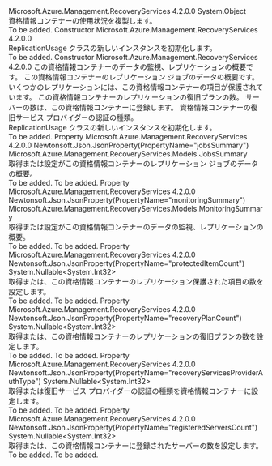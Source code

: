 <Type Name="ReplicationUsage" FullName="Microsoft.Azure.Management.RecoveryServices.Models.ReplicationUsage">
  <TypeSignature Language="C#" Value="public class ReplicationUsage" />
  <TypeSignature Language="ILAsm" Value=".class public auto ansi beforefieldinit ReplicationUsage extends System.Object" />
  <TypeSignature Language="DocId" Value="T:Microsoft.Azure.Management.RecoveryServices.Models.ReplicationUsage" />
  <TypeSignature Language="VB.NET" Value="Public Class ReplicationUsage" />
  <TypeSignature Language="F#" Value="type ReplicationUsage = class" />
  <AssemblyInfo>
    <AssemblyName>Microsoft.Azure.Management.RecoveryServices</AssemblyName>
    <AssemblyVersion>4.2.0.0</AssemblyVersion>
  </AssemblyInfo>
  <Base>
    <BaseTypeName>System.Object</BaseTypeName>
  </Base>
  <Interfaces />
  <Docs>
    <summary>
            資格情報コンテナーの使用状況を複製します。
            </summary>
    <remarks>To be added.</remarks>
  </Docs>
  <Members>
    <Member MemberName=".ctor">
      <MemberSignature Language="C#" Value="public ReplicationUsage ();" />
      <MemberSignature Language="ILAsm" Value=".method public hidebysig specialname rtspecialname instance void .ctor() cil managed" />
      <MemberSignature Language="DocId" Value="M:Microsoft.Azure.Management.RecoveryServices.Models.ReplicationUsage.#ctor" />
      <MemberSignature Language="VB.NET" Value="Public Sub New ()" />
      <MemberType>Constructor</MemberType>
      <AssemblyInfo>
        <AssemblyName>Microsoft.Azure.Management.RecoveryServices</AssemblyName>
        <AssemblyVersion>4.2.0.0</AssemblyVersion>
      </AssemblyInfo>
      <Parameters />
      <Docs>
        <summary>
            ReplicationUsage クラスの新しいインスタンスを初期化します。
            </summary>
        <remarks>To be added.</remarks>
      </Docs>
    </Member>
    <Member MemberName=".ctor">
      <MemberSignature Language="C#" Value="public ReplicationUsage (Microsoft.Azure.Management.RecoveryServices.Models.MonitoringSummary monitoringSummary = null, Microsoft.Azure.Management.RecoveryServices.Models.JobsSummary jobsSummary = null, Nullable&lt;int&gt; protectedItemCount = null, Nullable&lt;int&gt; recoveryPlanCount = null, Nullable&lt;int&gt; registeredServersCount = null, Nullable&lt;int&gt; recoveryServicesProviderAuthType = null);" />
      <MemberSignature Language="ILAsm" Value=".method public hidebysig specialname rtspecialname instance void .ctor(class Microsoft.Azure.Management.RecoveryServices.Models.MonitoringSummary monitoringSummary, class Microsoft.Azure.Management.RecoveryServices.Models.JobsSummary jobsSummary, valuetype System.Nullable`1&lt;int32&gt; protectedItemCount, valuetype System.Nullable`1&lt;int32&gt; recoveryPlanCount, valuetype System.Nullable`1&lt;int32&gt; registeredServersCount, valuetype System.Nullable`1&lt;int32&gt; recoveryServicesProviderAuthType) cil managed" />
      <MemberSignature Language="DocId" Value="M:Microsoft.Azure.Management.RecoveryServices.Models.ReplicationUsage.#ctor(Microsoft.Azure.Management.RecoveryServices.Models.MonitoringSummary,Microsoft.Azure.Management.RecoveryServices.Models.JobsSummary,System.Nullable{System.Int32},System.Nullable{System.Int32},System.Nullable{System.Int32},System.Nullable{System.Int32})" />
      <MemberSignature Language="F#" Value="new Microsoft.Azure.Management.RecoveryServices.Models.ReplicationUsage : Microsoft.Azure.Management.RecoveryServices.Models.MonitoringSummary * Microsoft.Azure.Management.RecoveryServices.Models.JobsSummary * Nullable&lt;int&gt; * Nullable&lt;int&gt; * Nullable&lt;int&gt; * Nullable&lt;int&gt; -&gt; Microsoft.Azure.Management.RecoveryServices.Models.ReplicationUsage" Usage="new Microsoft.Azure.Management.RecoveryServices.Models.ReplicationUsage (monitoringSummary, jobsSummary, protectedItemCount, recoveryPlanCount, registeredServersCount, recoveryServicesProviderAuthType)" />
      <MemberType>Constructor</MemberType>
      <AssemblyInfo>
        <AssemblyName>Microsoft.Azure.Management.RecoveryServices</AssemblyName>
        <AssemblyVersion>4.2.0.0</AssemblyVersion>
      </AssemblyInfo>
      <Parameters>
        <Parameter Name="monitoringSummary" Type="Microsoft.Azure.Management.RecoveryServices.Models.MonitoringSummary" />
        <Parameter Name="jobsSummary" Type="Microsoft.Azure.Management.RecoveryServices.Models.JobsSummary" />
        <Parameter Name="protectedItemCount" Type="System.Nullable&lt;System.Int32&gt;" />
        <Parameter Name="recoveryPlanCount" Type="System.Nullable&lt;System.Int32&gt;" />
        <Parameter Name="registeredServersCount" Type="System.Nullable&lt;System.Int32&gt;" />
        <Parameter Name="recoveryServicesProviderAuthType" Type="System.Nullable&lt;System.Int32&gt;" />
      </Parameters>
      <Docs>
        <param name="monitoringSummary">この資格情報コンテナーのデータの監視、レプリケーションの概要です。</param>
        <param name="jobsSummary">この資格情報コンテナーのレプリケーション ジョブのデータの概要です。</param>
        <param name="protectedItemCount">いくつかのレプリケーションには、この資格情報コンテナーの項目が保護されています。</param>
        <param name="recoveryPlanCount">この資格情報コンテナーのレプリケーションの復旧プランの数。</param>
        <param name="registeredServersCount">サーバーの数は、この資格情報コンテナーに登録します。</param>
        <param name="recoveryServicesProviderAuthType">資格情報コンテナーの復旧サービス プロバイダーの認証の種類。</param>
        <summary>
            ReplicationUsage クラスの新しいインスタンスを初期化します。
            </summary>
        <remarks>To be added.</remarks>
      </Docs>
    </Member>
    <Member MemberName="JobsSummary">
      <MemberSignature Language="C#" Value="public Microsoft.Azure.Management.RecoveryServices.Models.JobsSummary JobsSummary { get; set; }" />
      <MemberSignature Language="ILAsm" Value=".property instance class Microsoft.Azure.Management.RecoveryServices.Models.JobsSummary JobsSummary" />
      <MemberSignature Language="DocId" Value="P:Microsoft.Azure.Management.RecoveryServices.Models.ReplicationUsage.JobsSummary" />
      <MemberSignature Language="VB.NET" Value="Public Property JobsSummary As JobsSummary" />
      <MemberSignature Language="F#" Value="member this.JobsSummary : Microsoft.Azure.Management.RecoveryServices.Models.JobsSummary with get, set" Usage="Microsoft.Azure.Management.RecoveryServices.Models.ReplicationUsage.JobsSummary" />
      <MemberType>Property</MemberType>
      <AssemblyInfo>
        <AssemblyName>Microsoft.Azure.Management.RecoveryServices</AssemblyName>
        <AssemblyVersion>4.2.0.0</AssemblyVersion>
      </AssemblyInfo>
      <Attributes>
        <Attribute>
          <AttributeName>Newtonsoft.Json.JsonProperty(PropertyName="jobsSummary")</AttributeName>
        </Attribute>
      </Attributes>
      <ReturnValue>
        <ReturnType>Microsoft.Azure.Management.RecoveryServices.Models.JobsSummary</ReturnType>
      </ReturnValue>
      <Docs>
        <summary>
            取得または設定がこの資格情報コンテナーのレプリケーション ジョブのデータの概要。
            </summary>
        <value>To be added.</value>
        <remarks>To be added.</remarks>
      </Docs>
    </Member>
    <Member MemberName="MonitoringSummary">
      <MemberSignature Language="C#" Value="public Microsoft.Azure.Management.RecoveryServices.Models.MonitoringSummary MonitoringSummary { get; set; }" />
      <MemberSignature Language="ILAsm" Value=".property instance class Microsoft.Azure.Management.RecoveryServices.Models.MonitoringSummary MonitoringSummary" />
      <MemberSignature Language="DocId" Value="P:Microsoft.Azure.Management.RecoveryServices.Models.ReplicationUsage.MonitoringSummary" />
      <MemberSignature Language="VB.NET" Value="Public Property MonitoringSummary As MonitoringSummary" />
      <MemberSignature Language="F#" Value="member this.MonitoringSummary : Microsoft.Azure.Management.RecoveryServices.Models.MonitoringSummary with get, set" Usage="Microsoft.Azure.Management.RecoveryServices.Models.ReplicationUsage.MonitoringSummary" />
      <MemberType>Property</MemberType>
      <AssemblyInfo>
        <AssemblyName>Microsoft.Azure.Management.RecoveryServices</AssemblyName>
        <AssemblyVersion>4.2.0.0</AssemblyVersion>
      </AssemblyInfo>
      <Attributes>
        <Attribute>
          <AttributeName>Newtonsoft.Json.JsonProperty(PropertyName="monitoringSummary")</AttributeName>
        </Attribute>
      </Attributes>
      <ReturnValue>
        <ReturnType>Microsoft.Azure.Management.RecoveryServices.Models.MonitoringSummary</ReturnType>
      </ReturnValue>
      <Docs>
        <summary>
            取得または設定がこの資格情報コンテナーのデータの監視、レプリケーションの概要。
            </summary>
        <value>To be added.</value>
        <remarks>To be added.</remarks>
      </Docs>
    </Member>
    <Member MemberName="ProtectedItemCount">
      <MemberSignature Language="C#" Value="public Nullable&lt;int&gt; ProtectedItemCount { get; set; }" />
      <MemberSignature Language="ILAsm" Value=".property instance valuetype System.Nullable`1&lt;int32&gt; ProtectedItemCount" />
      <MemberSignature Language="DocId" Value="P:Microsoft.Azure.Management.RecoveryServices.Models.ReplicationUsage.ProtectedItemCount" />
      <MemberSignature Language="VB.NET" Value="Public Property ProtectedItemCount As Nullable(Of Integer)" />
      <MemberSignature Language="F#" Value="member this.ProtectedItemCount : Nullable&lt;int&gt; with get, set" Usage="Microsoft.Azure.Management.RecoveryServices.Models.ReplicationUsage.ProtectedItemCount" />
      <MemberType>Property</MemberType>
      <AssemblyInfo>
        <AssemblyName>Microsoft.Azure.Management.RecoveryServices</AssemblyName>
        <AssemblyVersion>4.2.0.0</AssemblyVersion>
      </AssemblyInfo>
      <Attributes>
        <Attribute>
          <AttributeName>Newtonsoft.Json.JsonProperty(PropertyName="protectedItemCount")</AttributeName>
        </Attribute>
      </Attributes>
      <ReturnValue>
        <ReturnType>System.Nullable&lt;System.Int32&gt;</ReturnType>
      </ReturnValue>
      <Docs>
        <summary>
            取得または、この資格情報コンテナーのレプリケーション保護された項目の数を設定します。
            </summary>
        <value>To be added.</value>
        <remarks>To be added.</remarks>
      </Docs>
    </Member>
    <Member MemberName="RecoveryPlanCount">
      <MemberSignature Language="C#" Value="public Nullable&lt;int&gt; RecoveryPlanCount { get; set; }" />
      <MemberSignature Language="ILAsm" Value=".property instance valuetype System.Nullable`1&lt;int32&gt; RecoveryPlanCount" />
      <MemberSignature Language="DocId" Value="P:Microsoft.Azure.Management.RecoveryServices.Models.ReplicationUsage.RecoveryPlanCount" />
      <MemberSignature Language="VB.NET" Value="Public Property RecoveryPlanCount As Nullable(Of Integer)" />
      <MemberSignature Language="F#" Value="member this.RecoveryPlanCount : Nullable&lt;int&gt; with get, set" Usage="Microsoft.Azure.Management.RecoveryServices.Models.ReplicationUsage.RecoveryPlanCount" />
      <MemberType>Property</MemberType>
      <AssemblyInfo>
        <AssemblyName>Microsoft.Azure.Management.RecoveryServices</AssemblyName>
        <AssemblyVersion>4.2.0.0</AssemblyVersion>
      </AssemblyInfo>
      <Attributes>
        <Attribute>
          <AttributeName>Newtonsoft.Json.JsonProperty(PropertyName="recoveryPlanCount")</AttributeName>
        </Attribute>
      </Attributes>
      <ReturnValue>
        <ReturnType>System.Nullable&lt;System.Int32&gt;</ReturnType>
      </ReturnValue>
      <Docs>
        <summary>
            取得または、この資格情報コンテナーのレプリケーションの復旧プランの数を設定します。
            </summary>
        <value>To be added.</value>
        <remarks>To be added.</remarks>
      </Docs>
    </Member>
    <Member MemberName="RecoveryServicesProviderAuthType">
      <MemberSignature Language="C#" Value="public Nullable&lt;int&gt; RecoveryServicesProviderAuthType { get; set; }" />
      <MemberSignature Language="ILAsm" Value=".property instance valuetype System.Nullable`1&lt;int32&gt; RecoveryServicesProviderAuthType" />
      <MemberSignature Language="DocId" Value="P:Microsoft.Azure.Management.RecoveryServices.Models.ReplicationUsage.RecoveryServicesProviderAuthType" />
      <MemberSignature Language="VB.NET" Value="Public Property RecoveryServicesProviderAuthType As Nullable(Of Integer)" />
      <MemberSignature Language="F#" Value="member this.RecoveryServicesProviderAuthType : Nullable&lt;int&gt; with get, set" Usage="Microsoft.Azure.Management.RecoveryServices.Models.ReplicationUsage.RecoveryServicesProviderAuthType" />
      <MemberType>Property</MemberType>
      <AssemblyInfo>
        <AssemblyName>Microsoft.Azure.Management.RecoveryServices</AssemblyName>
        <AssemblyVersion>4.2.0.0</AssemblyVersion>
      </AssemblyInfo>
      <Attributes>
        <Attribute>
          <AttributeName>Newtonsoft.Json.JsonProperty(PropertyName="recoveryServicesProviderAuthType")</AttributeName>
        </Attribute>
      </Attributes>
      <ReturnValue>
        <ReturnType>System.Nullable&lt;System.Int32&gt;</ReturnType>
      </ReturnValue>
      <Docs>
        <summary>
            取得または復旧サービス プロバイダーの認証の種類を資格情報コンテナーに設定します。
            </summary>
        <value>To be added.</value>
        <remarks>To be added.</remarks>
      </Docs>
    </Member>
    <Member MemberName="RegisteredServersCount">
      <MemberSignature Language="C#" Value="public Nullable&lt;int&gt; RegisteredServersCount { get; set; }" />
      <MemberSignature Language="ILAsm" Value=".property instance valuetype System.Nullable`1&lt;int32&gt; RegisteredServersCount" />
      <MemberSignature Language="DocId" Value="P:Microsoft.Azure.Management.RecoveryServices.Models.ReplicationUsage.RegisteredServersCount" />
      <MemberSignature Language="VB.NET" Value="Public Property RegisteredServersCount As Nullable(Of Integer)" />
      <MemberSignature Language="F#" Value="member this.RegisteredServersCount : Nullable&lt;int&gt; with get, set" Usage="Microsoft.Azure.Management.RecoveryServices.Models.ReplicationUsage.RegisteredServersCount" />
      <MemberType>Property</MemberType>
      <AssemblyInfo>
        <AssemblyName>Microsoft.Azure.Management.RecoveryServices</AssemblyName>
        <AssemblyVersion>4.2.0.0</AssemblyVersion>
      </AssemblyInfo>
      <Attributes>
        <Attribute>
          <AttributeName>Newtonsoft.Json.JsonProperty(PropertyName="registeredServersCount")</AttributeName>
        </Attribute>
      </Attributes>
      <ReturnValue>
        <ReturnType>System.Nullable&lt;System.Int32&gt;</ReturnType>
      </ReturnValue>
      <Docs>
        <summary>
            取得または、この資格情報コンテナーに登録されたサーバーの数を設定します。
            </summary>
        <value>To be added.</value>
        <remarks>To be added.</remarks>
      </Docs>
    </Member>
  </Members>
</Type>